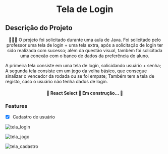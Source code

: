 <h1 align="center">Tela de Login</h1>

## Descrição do Projeto
<p align="center">  👩🏻‍💻 O projeto foi solicitado durante uma aula de Java. Foi solicitado pelo professor uma tela de login + uma tela extra, após a solicitação de login ter sido realizada com sucesso; além da questão visual, também foi solicitada uma conexão com o banco de dados da preferência do aluno. 

A primeira tela consiste em uma tela de login, solicidando usuário + senha;
A segunda tela consiste em um jogo da velha básico, que consegue sinalizar o vencedor da rodada ou se foi empate;
Também tem a tela de registo, caso o usuário não tenha dados de login.</p>

<h4 align="center"> 
	🚧  React Select 🚀 Em construção...  🚧
</h4>

### Features

- [x] Cadastro de usuário

![tela_login](https://user-images.githubusercontent.com/101837881/164041648-c02a27eb-bd01-45b0-bc5c-88f78d81ac60.PNG)

![tela_jogo](https://user-images.githubusercontent.com/101837881/164041677-733bef45-6538-46fc-b41b-958f55751299.PNG)

![tela_cadastro](https://user-images.githubusercontent.com/101837881/164041708-cf16e96f-7ce4-4369-8898-adb3949b88b5.PNG)
